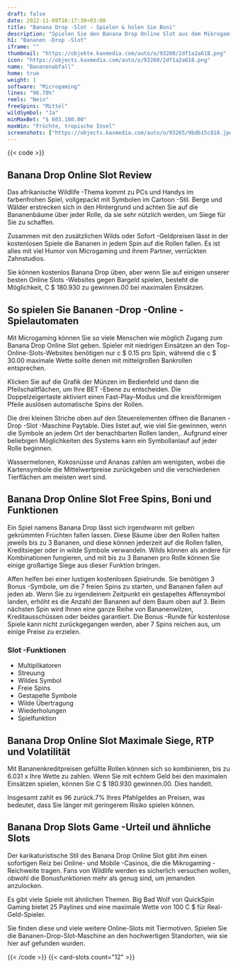 ```yaml
---
draft: false
date: 2022-11-09T16:17:38+03:00
title: "Banana Drop -Slot - Spielen & holen Sie Boni"
description: "Spielen Sie den Banana Drop Online Slot aus dem Mikrogaming. Wir haben alle Details zu Gameplay, Boni und wo können Sie die besten Casino -Boni finden."
h1: "Bananen -Drop -Slot"
iframe: ""
thumbnail: "https://objekte.kaxmedia.com/auto/o/93260/2df1a2a618.png"
icon: "https://objects.kaxmedia.com/auto/o/93260/2df1a2a618.png"
name: "Bananenabfall"
home: true
weight: 1
software: "Microgaming"
lines: "96.70%"
reels: "Nein"
freeSpins: "Mittel"
wildSymbol: "Ja"
minMaxBet: "$ 603.100.00"
maxWin: "Früchte, tropische Insel"
screenshots: ["https://objects.kaxmedia.com/auto/o/93265/9bdb15c818.jpeg"]
---
```


{{< code >}}<h2>Banana Drop Online Slot Review</h2><p>Das afrikanische Wildlife -Thema kommt zu PCs und Handys im farbenfrohen Spiel, vollgepackt mit Symbolen im Cartoon -Stil. Berge und Wälder erstrecken sich in den Hintergrund und achten Sie auf die Bananenbäume über jeder Rolle, da sie sehr nützlich werden, um Siege für Sie zu schaffen.</p><p>Zusammen mit den zusätzlichen Wilds oder Sofort -Geldpreisen lässt in der kostenlosen Spiele die Bananen in jedem Spin auf die Rollen fallen. Es ist alles mit viel Humor von Microgaming und ihrem Partner, verrückten Zahnstudios.</p><p>Sie können kostenlos Banana Drop üben, aber wenn Sie auf einigen unserer besten Online Slots -Websites gegen Bargeld spielen, besteht die Möglichkeit, C $ 180.930 zu gewinnen.00 bei maximalen Einsätzen.</p><h2>So spielen Sie Bananen -Drop -Online -Spielautomaten</h2><p>Mit Microgaming können Sie so viele Menschen wie möglich Zugang zum Banana Drop Online Slot geben. Spieler mit niedrigen Einsätzen an den Top-Online-Slots-Websites benötigen nur c $ 0.15 pro Spin, während die c $ 30.00 maximale Wette sollte denen mit mittelgroßen Bankrollen entsprechen.</p><p>Klicken Sie auf die Grafik der Münzen im Bedienfeld und dann die Pfeilschaltflächen, um Ihre BET -Ebene zu entscheiden. Die Doppelzeigertaste aktiviert einen Fast-Play-Modus und die kreisförmigen Pfeile auslösen automatische Spins der Rollen.</p><p>Die drei kleinen Striche oben auf den Steuerelementen öffnen die Bananen -Drop -Slot -Maschine Paytable. Dies listet auf, wie viel Sie gewinnen, wenn die Symbole an jedem Ort der benachbarten Rollen landen,. Aufgrund einer beliebigen Möglichkeiten des Systems kann ein Symbollanlauf auf jeder Rolle beginnen.</p><p>Wassermelonen, Kokosnüsse und Ananas zahlen am wenigsten, wobei die Kartensymbole die Mittelwertpreise zurückgeben und die verschiedenen Tierflächen am meisten wert sind.</p><h2>Banana Drop Online Slot Free Spins, Boni und Funktionen</h2><p>Ein Spiel namens Banana Drop lässt sich irgendwann mit gelben gekrümmten Früchten fallen lassen. Diese Bäume über den Rollen halten jeweils bis zu 3 Bananen, und diese können jederzeit auf die Rollen fallen, Kreditsieger oder in wilde Symbole verwandeln. Wilds können als andere für Kombinationen fungieren, und mit bis zu 3 Bananen pro Rolle können Sie einige großartige Siege aus dieser Funktion bringen.</p><p>Affen helfen bei einer lustigen kostenlosen Spielrunde. Sie benötigen 3 Bonus -Symbole, um die 7 freien Spins zu starten, und Bananen fallen auf jeden ab. Wenn Sie zu irgendeinem Zeitpunkt ein gestapeltes Affensymbol landen, erhöht es die Anzahl der Bananen auf dem Baum oben auf 3. Beim nächsten Spin wird Ihnen eine ganze Reihe von Bananenwilzen, Kreditausschüssen oder beides garantiert. Die Bonus -Runde für kostenlose Spiele kann nicht zurückgegangen werden, aber 7 Spins reichen aus, um einige Preise zu erzielen.</p><h3>
Slot -Funktionen</h3><ul>
<li></span>
Multiplikatoren</li>
<li></span>
Streuung</li>
<li></span>
Wildes Symbol</li>
<li></span>
Freie Spins</li>
<li></span>
Gestapelte Symbole</li>
<li></span>
Wilde Übertragung</li>
<li></span>
Wiederholungen</li>
<li></span>
Spielfunktion</li></ul><h2>Banana Drop Online Slot Maximale Siege, RTP und Volatilität</h2><p>Mit Bananenkreditpreisen gefüllte Rollen können sich so kombinieren, bis zu 6.031 x Ihre Wette zu zahlen. Wenn Sie mit echtem Geld bei den maximalen Einsätzen spielen, können Sie C $ 180.930 gewinnen.00. Dies handelt.</p><p>Insgesamt zahlt es 96 zurück.7% Ihres Pfahlgeldes an Preisen, was bedeutet, dass Sie länger mit geringerem Risiko spielen können.</p><h2> Banana Drop Slots Game -Urteil und ähnliche Slots</h2><p>Der karikaturistische Stil des Banana Drop Online Slot gibt ihm einen sofortigen Reiz bei Online- und Mobile -Casinos, die die Mikrogaming -Reichweite tragen. Fans von Wildlife werden es sicherlich versuchen wollen, obwohl die Bonusfunktionen mehr als genug sind, um jemanden anzulocken.</p><p>Es gibt viele Spiele mit ähnlichen Themen. Big Bad Wolf von QuickSpin Gaming bietet 25 Paylines und eine maximale Wette von 100 C $ für Real-Geld-Spieler.</p><p>Sie finden diese und viele weitere Online-Slots mit Tiermotiven. Spielen Sie die Bananen-Drop-Slot-Maschine an den hochwertigen Standorten, wie sie hier auf gefunden wurden.</p>{{< /code >}}
 {{< card-slots count="12" >}}